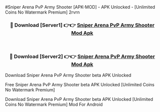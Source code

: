 #Sniper Arena PvP Army Shooter [APK-MOD] - APK Unlocked - [Unlimited Coins No Watermark Premium] 2rvrn



<div align="center">

<h3>🔴 Download [Server1] 👉👉 <a href="https://momento.my/?title=Sniper_Arena_PvP_Army_Shooter">Sniper Arena PvP Army Shooter Mod Apk</a></h3><br>

<h3>🔴 Download [Server2] 👉👉 <a href="https://momento.my/?title=Sniper_Arena_PvP_Army_Shooter">Sniper Arena PvP Army Shooter Mod Apk</a></h3>
</div>



Download Sniper Arena PvP Army Shooter beta APK Unlocked

Free Sniper Arena PvP Army Shooter beta APK Unlocked [Unlimited Coins No Watermark Premium]

Download Sniper Arena PvP Army Shooter beta APK Unlocked [Unlimited Coins No Watermark Premium] Mod For Android
